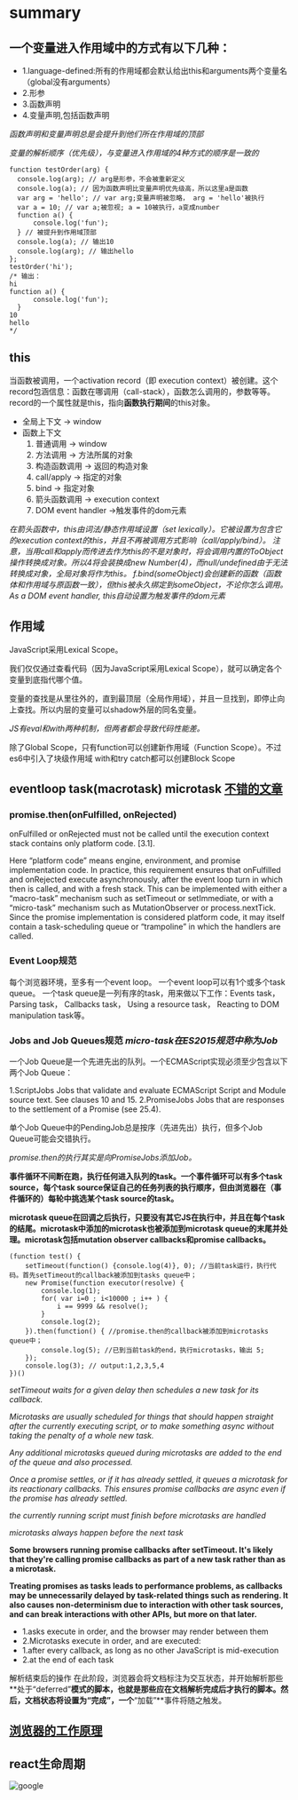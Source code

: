 # summary
## 一个变量进入作用域中的方式有以下几种：
  - 1.language-defined:所有的作用域都会默认给出this和arguments两个变量名（global没有arguments）
  - 2.形参
  - 3.函数声明
  - 4.变量声明,包括函数声明
  
  _函数声明和变量声明总是会提升到他们所在作用域的顶部_
  
  _变量的解析顺序（优先级），与变量进入作用域的4种方式的顺序是一致的_
  
  ```
  function testOrder(arg) {
    console.log(arg); // arg是形参，不会被重新定义
    console.log(a); // 因为函数声明比变量声明优先级高，所以这里a是函数
    var arg = 'hello'; // var arg;变量声明被忽略， arg = 'hello'被执行
    var a = 10; // var a;被忽视; a = 10被执行，a变成number
    function a() {
        console.log('fun');
    } // 被提升到作用域顶部
    console.log(a); // 输出10
    console.log(arg); // 输出hello
}; 
testOrder('hi');
/* 输出：
hi 
function a() {
        console.log('fun');
    }
10 
hello 
*/
```
## this
当函数被调用，一个activation record（即 execution context）被创建。这个record包涵信息：函数在哪调用（call-stack），函数怎么调用的，参数等等。record的一个属性就是this，指向**函数执行期间**的this对象。
- 全局上下文 -> window
- 函数上下文
  1. 普通调用 -> window
  2. 方法调用 -> 方法所属的对象
  3. 构造函数调用 -> 返回的构造对象
  4. call/apply -> 指定的对象
  5. bind -> 指定对象 
  6. 箭头函数调用 -> execution context
  7. DOM event handler ->触发事件的dom元素
  
_在箭头函数中，this由词法/静态作用域设置（set lexically）。它被设置为包含它的execution context的this，并且不再被调用方式影响（call/apply/bind）。_
_注意，当用call和apply而传进去作为this的不是对象时，将会调用内置的ToObject操作转换成对象。所以4将会装换成new Number(4)，而null/undefined由于无法转换成对象，全局对象将作为this。_
 _f.bind(someObject)会创建新的函数（函数体和作用域与原函数一致），但this被永久绑定到someObject，不论你怎么调用。_
_As a DOM event handler, this自动设置为触发事件的dom元素_

## 作用域
JavaScript采用Lexical Scope。

我们仅仅通过查看代码（因为JavaScript采用Lexical Scope），就可以确定各个变量到底指代哪个值。

变量的查找是从里往外的，直到最顶层（全局作用域），并且一旦找到，即停止向上查找。所以内层的变量可以shadow外层的同名变量。

_JS有eval和with两种机制，但两者都会导致代码性能差。_

除了Global Scope，只有function可以创建新作用域（Function Scope）。不过es6中引入了块级作用域
with和try catch都可以创建Block Scope


## eventloop task(macrotask) microtask [不错的文章](https://jakearchibald.com/2015/tasks-microtasks-queues-and-schedules/)

### promise.then(onFulfilled, onRejected)

onFulfilled or onRejected must not be called until the execution context stack contains only platform code. [3.1].

Here “platform code” means engine, environment, and promise implementation code. In practice, this requirement ensures that onFulfilled and onRejected execute asynchronously, after the event loop turn in which then is called, and with a fresh stack. This can be implemented with either a “macro-task” mechanism such as setTimeout or setImmediate, or with a “micro-task” mechanism such as MutationObserver or process.nextTick. Since the promise implementation is considered platform code, it may itself contain a task-scheduling queue or “trampoline” in which the handlers are called.

### Event Loop规范

每个浏览器环境，至多有一个event loop。
一个event loop可以有1个或多个task queue。
一个task queue是一列有序的task，用来做以下工作：Events task，Parsing task， Callbacks task， Using a resource task， Reacting to DOM manipulation task等。

### Jobs and Job Queues规范 _micro-task在ES2015规范中称为Job_
一个Job Queue是一个先进先出的队列。一个ECMAScript实现必须至少包含以下两个Job Queue：

1.ScriptJobs	Jobs that validate and evaluate ECMAScript Script and Module source text. See clauses 10 and 15.
2.PromiseJobs	Jobs that are responses to the settlement of a Promise (see 25.4).

单个Job Queue中的PendingJob总是按序（先进先出）执行，但多个Job Queue可能会交错执行。

_promise.then的执行其实是向PromiseJobs添加Job。_

**事件循环不间断在跑，执行任何进入队列的task。一个事件循环可以有多个task source，每个task source保证自己的任务列表的执行顺序，但由浏览器在（事件循环的）每轮中挑选某个task source的task。**

**microtask queue在回调之后执行，只要没有其它JS在执行中，并且在每个task的结尾。microtask中添加的microtask也被添加到microtask queue的末尾并处理。microtask包括mutation observer callbacks和promise callbacks。**

```
(function test() {
    setTimeout(function() {console.log(4)}, 0); //当前task运行，执行代码。首先setTimeout的callback被添加到tasks queue中；
    new Promise(function executor(resolve) {
        console.log(1);
        for( var i=0 ; i<10000 ; i++ ) {
            i == 9999 && resolve();
        }
        console.log(2);
    }).then(function() { //promise.then的callback被添加到microtasks queue中； 
        console.log(5); //已到当前task的end，执行microtasks，输出 5;
    });
    console.log(3); // output:1,2,3,5,4
})()
```
_setTimeout waits for a given delay then schedules a new task for its callback._

_Microtasks are usually scheduled for things that should happen straight after the currently executing script, or to make something async without taking the penalty of a whole new task._

_Any additional microtasks queued during microtasks are added to the end of the queue and also processed._

_Once a promise settles, or if it has already settled, it queues a microtask for its reactionary callbacks. This ensures promise callbacks are async even if the promise has already settled._

_the currently running script must finish before microtasks are handled_

_microtasks always happen before the next task_

**Some browsers running promise callbacks after setTimeout. It's likely that they're calling promise callbacks as part of a new task rather than as a microtask.**

**Treating promises as tasks leads to performance problems, as callbacks may be unnecessarily delayed by task-related things such as rendering. It also causes non-determinism due to interaction with other task sources, and can break interactions with other APIs, but more on that later.**

 - 1.asks execute in order, and the browser may render between them
 - 2.Microtasks execute in order, and are executed:
  - 1.after every callback, as long as no other JavaScript is mid-execution
  - 2.at the end of each task
  
解析结束后的操作
在此阶段，浏览器会将文档标注为交互状态，并开始解析那些**处于“deferred”**模式的脚本，也就是那些应在文档解析完成后才执行的脚本。然后，**文档状态将设置为“完成”**，一个**“加载”**事件将随之触发。

## [浏览器的工作原理](https://www.html5rocks.com/zh/tutorials/internals/howbrowserswork/)

## react生命周期
![google](https://upload-images.jianshu.io/upload_images/4118241-d979d05af0b7d4db.png?imageMogr2/auto-orient/strip%7CimageView2/2/w/488/format/webp)
